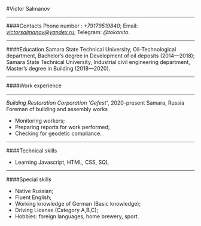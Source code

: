 #Victor Salmanov
 
---
####Contacts
Phone number : *+79179519840*;
Email:  *victorsalmanov@yandex.ru*;
Telegram: *@tokanito*.
 
---
####Education 
Samara State Technical University, Oil-Technological department, Bachelor’s degree in Development of oil deposits (2014—2018);
Samara State Technical University, Industrial civil engineering department, Master’s degree in Building (2018—2020).

---

####Work experience

---

*Building Restoration Corporation 'Gefest'*, 2020-present
Samara, Russia
Foreman of building and assembly works

- Monitoring workers;
- Preparing reports for work performed;
- Checking for geodetic compliance.

---
####Technical skills
- Learning Javascript, HTML, CSS, SQL

---

####Special skills

- Native Russian;
- Fluent English;
- Working knowledge of German (Basic knowledge);
- Driving License (Category A,B,C);
- Hobbies: foreign languages, home brewery, sport.
